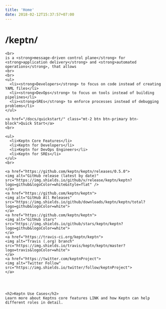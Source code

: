 ```yaml
---
title: 'Home'
date: 2018-02-12T15:37:57+07:00
---
```


<div class="row">
  <div class="col-md-6 pb-sm-2">
    <h1 style="font-family: lora, 'Open Sans', Arial, sans-serif, -apple-system">/keptn/</h1>

    <br>
    is a <strong>message-driven control plane</strong> for <strong>application delivery</strong> and <strong>automated operations</strong>, that allows
    <br>
    <br>
    <ul>
      <li><strong>Developers</strong> to focus on code instead of creating YAML files</li>
      <li><strong>DevOps</strong> to focus on tools instead of building pipelines</li>
      <li><strong>SREs</strong> to enforce processes instead of debugging problems</li>
    </ul>

    <a href="/docs/quickstart/" class="mt-2 btn btn-primary btn-block">Quick Start</a>
    <br>

    <ul>
      <li>Keptn Core Features</li>
      <li>Keptn for Developers</li>
      <li>Keptn for DevOps Engineers</li>
      <li>Keptn for SREs</li>
    </ul>
    <br>

    <a href="https://github.com/keptn/keptn/releases/0.5.0">
    <img alt="GitHub release (latest by date)" src="https://img.shields.io/github/v/release/keptn/keptn?logo=github&logoColor=white&style=flat" />
    </a>
    <a href="https://github.com/keptn/keptn">
    <img alt="GitHub All Releases" src="https://img.shields.io/github/downloads/keptn/keptn/total?logo=github&logoColor=white">
    </a>
    <a href="https://github.com/keptn/keptn">
    <img alt="GitHub stars" src="https://img.shields.io/github/stars/keptn/keptn?logo=github&logoColor=white">
    </a>
    <a href="https://travis-ci.org/keptn/keptn">
    <img alt="Travis (.org) branch" src="https://img.shields.io/travis/keptn/keptn/master?logo=travis&logoColor=white">
    </a>
    <a href="https://twitter.com/keptnProject">
    <img alt="Twitter Follow" src="https://img.shields.io/twitter/follow/keptnProject">
    </a>

    
    

    <h2>Keptn Use Cases</h2>
    Learn more about Keptns core features LINK and how Keptn can help different roles in detail.

    

  </div>
  <div class="col-md-6">
    <div class="terminal-window">
      <div class="terminal">
        <span id="typeit-editor"></span>
      </div>
    </div>
  </div>
</div>
